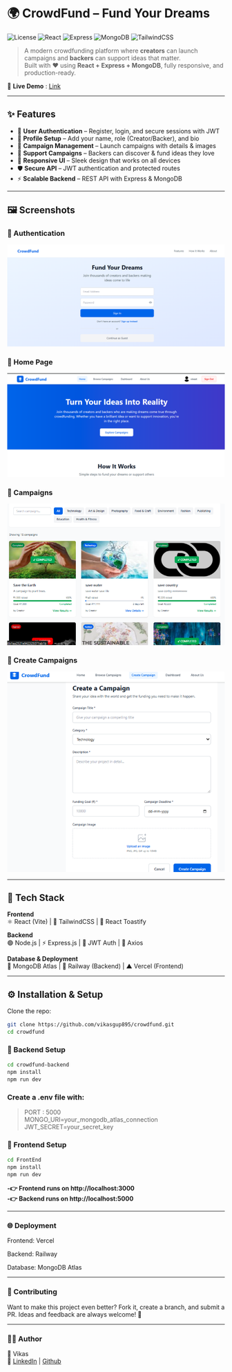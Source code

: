 # 🌍 CrowdFund – Fund Your Dreams

![License](https://img.shields.io/badge/license-MIT-green.svg)
![React](https://img.shields.io/badge/Frontend-React-blue?logo=react)
![Express](https://img.shields.io/badge/Backend-Express-black?logo=express)
![MongoDB](https://img.shields.io/badge/Database-MongoDB-green?logo=mongodb)
![TailwindCSS](https://img.shields.io/badge/UI-TailwindCSS-38B2AC?logo=tailwind-css)

> A modern crowdfunding platform where **creators** can launch campaigns and **backers** can support ideas that matter.  
> Built with ❤️ using **React + Express + MongoDB**, fully responsive, and production-ready.

🔗 **Live Demo** : [Link](https://crowdfund-vikas.vercel.app/)

---

## ✨ Features

- 🔑 **User Authentication** – Register, login, and secure sessions with JWT
- 👤 **Profile Setup** – Add your name, role (Creator/Backer), and bio
- 📢 **Campaign Management** – Launch campaigns with details & images
- 💸 **Support Campaigns** – Backers can discover & fund ideas they love
- 📱 **Responsive UI** – Sleek design that works on all devices
- 🛡️ **Secure API** – JWT authentication and protected routes
- ⚡ **Scalable Backend** – REST API with Express & MongoDB

---

## 🖼️ Screenshots

### 🔑 Authentication

![Signup Page](.\assets\login.png)

### 👤 Home Page

![Home Page](/assets/home.png)

### 📢 Campaigns

![Campaigns](/assets/campaign.png)

### 📢 Create Campaigns

![Create Campaigns](/assets/create.png)

---

## 🚀 Tech Stack

**Frontend**  
⚛️ React (Vite) | 🎨 TailwindCSS | 🔔 React Toastify

**Backend**  
🟢 Node.js | ⚡ Express.js | 🔑 JWT Auth | 📡 Axios

**Database & Deployment**  
🍃 MongoDB Atlas | 🚂 Railway (Backend) | ▲ Vercel (Frontend)

---

## ⚙️ Installation & Setup

Clone the repo:

```bash
git clone https://github.com/vikasgup895/crowdfund.git
cd crowdfund
```

### 🔹 Backend Setup

```bash
cd crowdfund-backend
npm install
npm run dev
```

### Create a .env file with:

> PORT : 5000  
> MONGO_URI=your_mongodb_atlas_connection  
> JWT_SECRET=your_secret_key

### 🔹 Frontend Setup

```bash
cd FrontEnd
npm install
npm run dev
```

**-👉 Frontend runs on http://localhost:3000**  
**-👉 Backend runs on http://localhost:5000**

---

### 🌐 Deployment

Frontend: Vercel

Backend: Railway

Database: MongoDB Atlas

---

### 🤝 Contributing

Want to make this project even better? Fork it, create a branch, and submit a PR.
Ideas and feedback are always welcome! 🚀

---

### 🧑‍💻 Author

👤 Vikas  
🔗 [LinkedIn](https://www.linkedin.com/in/vikas-gupta-12bb09291/) | [Github](https://github.com/vikasgup895)
